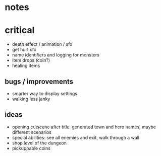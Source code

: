 # notes

# critical

- death effect / animation / sfx
- get hurt sfx
- name identifiers and logging for monsters
- item drops (coin?)
- healing items

## bugs / improvements

- smarter way to display settings
- walking less janky

## ideas

- opening cutscene after title. generated town and hero names, maybe different scenarios
- special abilities: see all enemies and exit, walk through a wall
- shop level of the dungeon
- pickuppable coins
